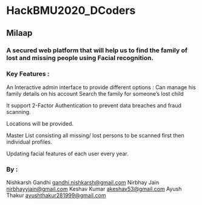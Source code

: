 # HackBMU2020_DCoders
## Milaap

### A secured web platform that will help us to find the family of lost and missing people using Facial recognition.

### Key Features :
An Interactive admin interface to provide different options :
Can manage his family details on his account
Search the family for someone’s lost child

It support 2-Factor Authentication to prevent data breaches and fraud scanning.

Locations will be provided.

Master List consisting all missing/ lost persons to be scanned first then individual profiles.

Updating facial features of each user every year.

### By :
Nishkarsh Gandhi gandhi.nishkarsh@gmail.com
Nirbhay Jain     nirbhayyjain@gmail.com
Keshav Kumar     akeshav53@gmail.com
Ayush Thakur     ayushthakur281999@gmail.com

